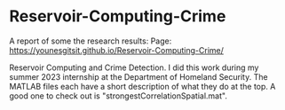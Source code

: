 # Reservoir-Computing-Crime

A report of some the research results: Page: https://younesgitsit.github.io/Reservoir-Computing-Crime/

Reservoir Computing and Crime Detection. I did this work during my summer 2023 internship at the Department of Homeland Security. The MATLAB files each have a short description of what they do at the top. A good one to check out is "strongestCorrelationSpatial.mat".
